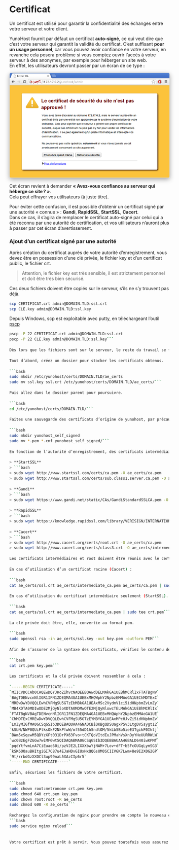 # Certificat

Un certificat est utilisé pour garantir la confidentialité des échanges entre votre serveur et votre client.

YunoHost fournit par défaut un certificat **auto-signé**, ce qui veut dire que c’est votre serveur qui garantit la validité du certificat. C’est suffisant **pour un usage personnel**, car vous pouvez avoir confiance en votre serveur, en revanche cela posera problème si vous comptez ouvrir l’accès à votre serveur à des anonymes, par exemple pour héberger un site web.    
En effet, les utilisateurs devront passer par un écran de ce type :

<img src="/images/postinstall_error.png" style="max-width:100%;border-radius: 5px;border: 1px solid rgba(0,0,0,0.15);box-shadow: 0 5px 15px rgba(0,0,0,0.35);">

Cet écran revient à demander **« Avez-vous confiance au serveur qui héberge ce site ? »**.    
Cela peut effrayer vos utilisateurs (à juste titre).

Pour éviter cette confusion, il est possible d’obtenir un certificat signé par une autorité « connue » : **Gandi**, **RapidSSL**, **StartSSL**, **Cacert**.    
Dans ce cas, il s’agira de remplacer le certificat auto-signé par celui qui a été reconnu par une autorité de certification, et vos utilisateurs n’auront plus à passer par cet écran d’avertissement.

### Ajout d’un certificat signé par une autorité

Après création du certificat auprès de votre autorité d’enregistrement, vous devez être en possession d’une clé privée, le fichier key et d’un certificat public, le fichier crt.
> Attention, le fichier key est très sensible, il est strictement personnel et doit être très bien sécurisé.

Ces deux fichiers doivent être copiés sur le serveur, s’ils ne s’y trouvent pas déjà.

```bash
scp CERTIFICAT.crt admin@DOMAIN.TLD:ssl.crt
scp CLE.key admin@DOMAIN.TLD:ssl.key
```

Depuis Windows, scp est exploitable avec putty, en téléchargeant l’outil [pscp](http://the.earth.li/~sgtatham/putty/latest/x86/pscp.exe)

```bash
pscp -P 22 CERTIFICAT.crt admin@DOMAIN.TLD:ssl.crt
pscp -P 22 CLE.key admin@DOMAIN.TLD:ssl.key```

Dès lors que les fichiers sont sur le serveur, le reste du travail se fera sur celui-ci. En [ssh](https://yunohost.org/#/ssh_fr) ou en local.

Tout d’abord, créez un dossier pour stocker les certificats obtenus.

```bash
sudo mkdir /etc/yunohost/certs/DOMAIN.TLD/ae_certs
sudo mv ssl.key ssl.crt /etc/yunohost/certs/DOMAIN.TLD/ae_certs/```

Puis allez dans le dossier parent pour poursuivre.

```bash
cd /etc/yunohost/certs/DOMAIN.TLD/```

Faites une sauvegarde des certificats d’origine de yunohost, par précaution.

```bash
sudo mkdir yunohost_self_signed
sudo mv *.pem *.cnf yunohost_self_signed/```

En fonction de l’autorité d’enregistrement, des certificats intermédiaires et racines doivent être obtenus.

> **StartSSL**
> ```bash
> sudo wget http://www.startssl.com/certs/ca.pem -O ae_certs/ca.pem
> sudo wget http://www.startssl.com/certs/sub.class1.server.ca.pem -O ae_certs/intermediate_ca.pem```

> **Gandi**
> ```bash
> sudo wget https://www.gandi.net/static/CAs/GandiStandardSSLCA.pem -O ae_certs/intermediate_ca.pem```

> **RapidSSL**
> ```bash
> sudo wget https://knowledge.rapidssl.com/library/VERISIGN/INTERNATIONAL_AFFILIATES/RapidSSL/AR1548/RapidSSLCABundle.txt -O ae_certs/intermediate_ca.pem```

> **Cacert**
> ```bash
> sudo wget http://www.cacert.org/certs/root.crt -O ae_certs/ca.pem
> sudo wget http://www.cacert.org/certs/class3.crt -O ae_certs/intermediate_ca.pem```

Les certificats intermédiaires et root doivent être réunis avec le certificat obtenu pour créer une chaîne de certificats unifiés.

En cas d’utilisation d’un certificat racine (Cacert) :

```bash
cat ae_certs/ssl.crt ae_certs/intermediate_ca.pem ae_certs/ca.pem | sudo tee crt.pem```

En cas d’utilisation du certificat intermédiaire seulement (StartSSL).

```bash
cat ae_certs/ssl.crt ae_certs/intermediate_ca.pem | sudo tee crt.pem```

La clé privée doit être, elle, convertie au format pem.

```bash
sudo openssl rsa -in ae_certs/ssl.key -out key.pem -outform PEM```

Afin de s’assurer de la syntaxe des certificats, vérifiez le contenu des fichiers.

```bash
cat crt.pem key.pem```

Les certificats et la clé privée doivent ressembler à cela :

`-----BEGIN CERTIFICATE-----`    
`MIICVDCCAb0CAQEwDQYJKoZIhvcNAQEEBQAwdDELMAkGA1UEBhMCRlIxFTATBgNV`
`BAgTDENvcnNlIGR1IFN1ZDEQMA4GA1UEBxMHQWphY2NpbzEMMAoGA1UEChMDTExC`
`MREwDwYDVQQLEwhCVFMgSU5GTzEbMBkGA1UEAxMSc2VydmV1ci5idHNpbmZvLmZy`
`MB4XDTA0MDIwODE2MjQyNloXDTA0MDMwOTE2MjQyNlowcTELMAkGA1UEBhMCRlIx`
`FTATBgNVBAgTDENvcnNlIGR1IFN1ZDEQMA4GA1UEBxMHQWphY2NpbzEMMAoGA1UE`
`ChMDTExCMREwDwYDVQQLEwhCVFMgSU5GTzEYMBYGA1UEAxMPcHJvZi5idHNpbmZv`
`LmZyMIGfMA0GCSqGSIb3DQEBAQUAA4GNADCBiQKBgQDSUagxPSv3LtgDV5sygt12`
`kSbN/NWP0QUiPlksOkF2NkPfwW/mf55dD1hSndlOM/5kLbSBo5ieE3TgikF0Iktj`
`BWm5xSqewM5QDYzXFt031DrPX63Fvo+tCKTQoVItdEuJPMahVsXnDyYHeUURRWLW`
`wc0BzEgFZGGw7wiMF6wt5QIDAQABMA0GCSqGSIb3DQEBBAUAA4GBALD640iwKPMf`
`pqdYtfvmLnA7CiEuao60i/pzVJE2LIXXXbwYjNAM+7Lov+dFT+b5FcOUGqLymSG3`
`kSK6OOauBHItgiGI7C87u4EJaHDvGIUxHxQQGsUM0SCIIVGK7Lwm+8e9I2X0G2GP`    
`9t/rrbdGzXXOCl3up99naL5XAzCIp6r5`  
`-----END CERTIFICATE-----`

Enfin, sécurisez les fichiers de votre certificat.

```bash
sudo chown root:metronome crt.pem key.pem
sudo chmod 640 crt.pem key.pem
sudo chown root:root -R ae_certs
sudo chmod 600 -R ae_certs```

Rechargez la configuration de nginx pour prendre en compte le nouveau certificat.
```bash
sudo service nginx reload```


Votre certificat est prêt à servir. Vous pouvez toutefois vous assurez de sa mise en place en testant le certificat à l’aide du service de <a href="https://www.geocerts.com/ssl_checker" target="_blank">geocerts</a>.
